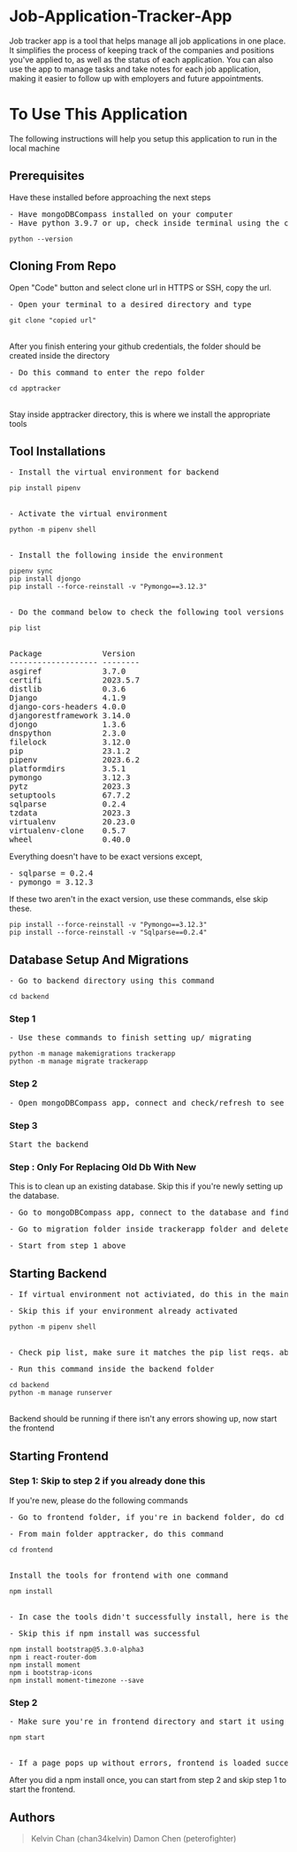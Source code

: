 
# Job-Application-Tracker-App

Job tracker app is a tool that helps manage all job applications in one place. It simplifies the process of keeping track of the companies and positions you've applied to, as well as the status of each application. You can also use the app to manage tasks and take notes for each job application, making it easier to follow up with employers and future appointments. 

<h1>To Use This Application</h1>
<p>The following instructions will help you setup this application to run in the local machine</P>

<h2>Prerequisites</h2>
<p>Have these installed before approaching the next steps</p>
<pre>
- Have mongoDBCompass installed on your computer
- Have python 3.9.7 or up, check inside terminal using the command below
</pre>
<code>python --version</code>

<h2>Cloning From Repo</h2>
<p>Open "Code" button and select clone url in HTTPS or SSH, copy the url.</p>
<pre>- Open your terminal to a desired directory and type</pre>
<code>git clone "copied url"</code>
<br><br>
<p>After you finish entering your github credentials, the folder should be created inside the directory</p>
<pre>- Do this command to enter the repo folder</pre>
<code>cd apptracker</code>
<br><br>
<p>Stay inside apptracker directory, this is where we install the appropriate tools</p>

<h2>Tool Installations</h2>
<pre>- Install the virtual environment for backend</pre>
<code>pip install pipenv</code>
<br><br>
<pre>- Activate the virtual environment</pre>
<code>python -m pipenv shell</code>
<br><br>
<pre>- Install the following inside the environment</pre>
<code>pipenv sync
pip install djongo
pip install --force-reinstall -v "Pymongo==3.12.3"</code>
<br><br>
<pre>- Do the command below to check the following tool versions</pre>
<code>pip list</code>
<br><br>
<pre>
Package             Version
------------------- --------
asgiref             3.7.0
certifi             2023.5.7
distlib             0.3.6
Django              4.1.9
django-cors-headers 4.0.0
djangorestframework 3.14.0
djongo              1.3.6
dnspython           2.3.0
filelock            3.12.0
pip                 23.1.2
pipenv              2023.6.2
platformdirs        3.5.1
pymongo             3.12.3
pytz                2023.3
setuptools          67.7.2
sqlparse            0.2.4
tzdata              2023.3
virtualenv          20.23.0
virtualenv-clone    0.5.7
wheel               0.40.0
</pre>

<p>Everything doesn't have to be exact versions except,</p>
<pre>
- sqlparse = 0.2.4
- pymongo = 3.12.3
</pre>
<p>If these two aren't in the exact version, use these commands, else skip these.</p>
<code>pip install --force-reinstall -v "Pymongo==3.12.3"
pip install --force-reinstall -v "Sqlparse==0.2.4"
</code>

<h2>Database Setup And Migrations</h2>
<pre>- Go to backend directory using this command</pre>
<code>cd backend</code>
<h3>Step 1</h3>
<pre>- Use these commands to finish setting up/ migrating</pre>
<code>python -m manage makemigrations trackerapp
python -m manage migrate trackerapp</code>

<h3>Step 2</h3>
<pre>- Open mongoDBCompass app, connect and check/refresh to see if apptracker database is created</pre>

<h3>Step 3</h3>
<pre>Start the backend</pre>

<h3>Step : Only For Replacing Old Db With New</h3>
<p>This is to clean up an existing database. Skip this if you're newly setting up the database.</p>
<pre>- Go to mongoDBCompass app, connect to the database and find apptracker database then drop it</pre>
<pre>- Go to migration folder inside trackerapp folder and delete 0.0001 py</pre>
<pre>- Start from step 1 above</pre>

<h2>Starting Backend</h2>
<pre>- If virtual environment not activiated, do this in the main github folder.</pre>
<pre>- Skip this if your environment already activated</pre>
<code>python -m pipenv shell</code>
<br><br>
<pre>- Check pip list, make sure it matches the pip list reqs. above</pre>
<pre>- Run this command inside the backend folder</pre>
<code>cd backend
python -m manage runserver</code>
<br><br>
<p>Backend should be running if there isn't any errors showing up, now start the frontend</p>

<h2>Starting Frontend</h2>
<h3>Step 1: Skip to step 2 if you already done this</h3>
<p>If you're new, please do the following commands</p>
<pre>- Go to frontend folder, if you're in backend folder, do cd .. to backtrack into parent directory</pre>
<pre>- From main folder apptracker, do this command</pre>
<code>cd frontend</code>
<br><br>
<pre>Install the tools for frontend with one command</pre>
<code>npm install</code>
<br><br>
<pre>- In case the tools didn't successfully install, here is the list of tools used in frontend</pre>
<pre>- Skip this if npm install was successful</pre>
<code>npm install bootstrap@5.3.0-alpha3
npm i react-router-dom
npm install moment
npm i bootstrap-icons
npm install moment-timezone --save</code>
<h3>Step 2</h3>
<pre>- Make sure you're in frontend directory and start it using this command</pre>
<code>npm start</code>
<br><br>
<pre>- If a page pops up without errors, frontend is loaded successfully.</pre>

<p>After you did a npm install once, you can start from step 2 and skip step 1 to start the frontend.</p>

<h2>Authors</h2>
<blockquote>
Kelvin Chan (chan34kelvin)
Damon Chen (peterofighter)
</blockquote>

